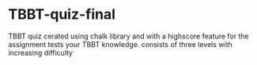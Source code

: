 # TBBT-quiz-final
TBBT quiz cerated using chalk library and with a highscore feature for the assignment
tests your TBBT knowledge. consists of three levels with increasing difficulty
